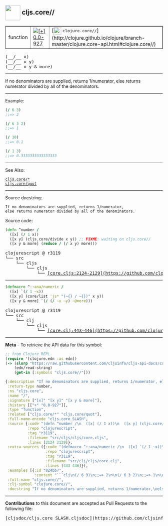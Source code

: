 ## <img width="48px" valign="middle" src="http://i.imgur.com/Hi20huC.png"> cljs.core//

 <table border="1">
<tr>

<td>function</td>
<td><a href="https://github.com/cljsinfo/cljs-api-docs/tree/0.0-927"><img valign="middle" alt="[+] 0.0-927" src="https://img.shields.io/badge/+-0.0--927-lightgrey.svg"></a> </td>
<td>
[<img height="24px" valign="middle" src="http://i.imgur.com/1GjPKvB.png"> <samp>clojure.core//</samp>](http://clojure.github.io/clojure/branch-master/clojure.core-api.html#clojure.core//)
</td>
</tr>
</table>

 <samp>
(__/__ x)<br>
</samp>
 <samp>
(__/__ x y)<br>
</samp>
 <samp>
(__/__ x y & more)<br>
</samp>

---

If no denominators are supplied, returns 1/numerator, else returns numerator
divided by all of the denominators.

---

Example:

```clj
(/ 6 3)
;;=> 2

(/ 6 3 2)
;;=> 1

(/ 10)
;;=> 0.1

(/ 1 3)
;;=> 0.3333333333333333
```

---

See Also:

[`cljs.core/*`](cljs.core_STAR.md)<br>
[`cljs.core/quot`](cljs.core_quot.md)<br>

---

Source docstring:

```
If no denominators are supplied, returns 1/numerator,
else returns numerator divided by all of the denominators.
```

Source code:

```clj
(defn ^number /
  ([x] (/ 1 x))
  ([x y] (cljs.core/divide x y)) ;; FIXME: waiting on cljs.core//
  ([x y & more] (reduce / (/ x y) more)))
```

 <pre>
clojurescript @ r3119
└── src
    └── cljs
        └── cljs
            └── <ins>[core.cljs:2124-2129](https://github.com/clojure/clojurescript/blob/r3119/src/cljs/cljs/core.cljs#L2124-L2129)</ins>
</pre>


---

```clj
(defmacro ^::ana/numeric /
  ([x] `(/ 1 ~x))
  ([x y] (core/list 'js* "(~{} / ~{})" x y))
  ([x y & more] `(/ (/ ~x ~y) ~@more)))
```

 <pre>
clojurescript @ r3119
└── src
    └── clj
        └── cljs
            └── <ins>[core.clj:443-446](https://github.com/clojure/clojurescript/blob/r3119/src/clj/cljs/core.clj#L443-L446)</ins>
</pre>

---

__Meta__ - To retrieve the API data for this symbol:

```clj
;; from Clojure REPL
(require '[clojure.edn :as edn])
(-> (slurp "https://raw.githubusercontent.com/cljsinfo/cljs-api-docs/catalog/cljs-api.edn")
    (edn/read-string)
    (get-in [:symbols "cljs.core//"]))
```

```clj
{:description "If no denominators are supplied, returns 1/numerator, else returns numerator\ndivided by all of the denominators.",
 :return-type number,
 :ns "cljs.core",
 :name "/",
 :signature ["[x]" "[x y]" "[x y & more]"],
 :history [["+" "0.0-927"]],
 :type "function",
 :related ["cljs.core/*" "cljs.core/quot"],
 :full-name-encode "cljs.core_SLASH",
 :source {:code "(defn ^number /\n  ([x] (/ 1 x))\n  ([x y] (cljs.core/divide x y)) ;; FIXME: waiting on cljs.core//\n  ([x y & more] (reduce / (/ x y) more)))",
          :repo "clojurescript",
          :tag "r3119",
          :filename "src/cljs/cljs/core.cljs",
          :lines [2124 2129]},
 :extra-sources ({:code "(defmacro ^::ana/numeric /\n  ([x] `(/ 1 ~x))\n  ([x y] (core/list 'js* \"(~{} / ~{})\" x y))\n  ([x y & more] `(/ (/ ~x ~y) ~@more)))",
                  :repo "clojurescript",
                  :tag "r3119",
                  :filename "src/clj/cljs/core.clj",
                  :lines [443 446]}),
 :examples [{:id "824bb7",
             :content "```clj\n(/ 6 3)\n;;=> 2\n\n(/ 6 3 2)\n;;=> 1\n\n(/ 10)\n;;=> 0.1\n\n(/ 1 3)\n;;=> 0.3333333333333333\n```"}],
 :full-name "cljs.core//",
 :clj-symbol "clojure.core//",
 :docstring "If no denominators are supplied, returns 1/numerator,\nelse returns numerator divided by all of the denominators."}

```

---

__Contributions__ to this document are accepted as Pull Requests to the following file:

 <pre>
[cljsdoc/cljs.core_SLASH.cljsdoc](https://github.com/cljsinfo/cljs-api-docs/blob/master/cljsdoc/cljs.core_SLASH.cljsdoc)
</pre>

